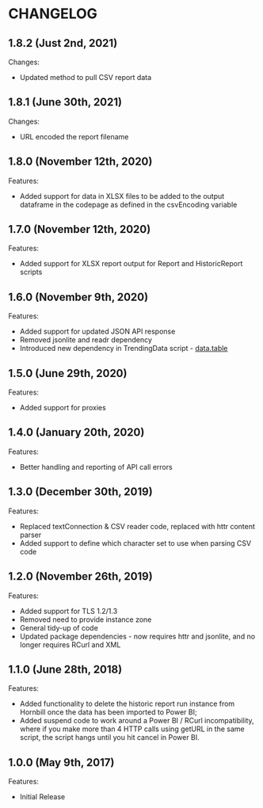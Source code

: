 # CHANGELOG

## 1.8.2 (Just 2nd, 2021)

Changes:

- Updated method to pull CSV report data

## 1.8.1 (June 30th, 2021)

Changes:

- URL encoded the report filename 

## 1.8.0 (November 12th, 2020)

Features:

- Added support for data in XLSX files to be added to the output dataframe in the codepage as defined in the csvEncoding variable 

## 1.7.0 (November 12th, 2020)

Features:

- Added support for XLSX report output for Report and HistoricReport scripts

## 1.6.0 (November 9th, 2020)

Features:

- Added support for updated JSON API response
- Removed jsonlite and readr dependency
- Introduced new dependency in TrendingData script - [data.table](https://cran.r-project.org/web/packages/data.table/)

## 1.5.0 (June 29th, 2020)

Features:

- Added support for proxies

## 1.4.0 (January 20th, 2020)

Features:

- Better handling and reporting of API call errors

## 1.3.0 (December 30th, 2019)

Features:

- Replaced textConnection & CSV reader code, replaced with httr content parser
- Added support to define which character set to use when parsing CSV code

## 1.2.0 (November 26th, 2019)

Features:

- Added support for TLS 1.2/1.3
- Removed need to provide instance zone
- General tidy-up of code
- Updated package dependencies - now requires httr and jsonlite, and no longer requires RCurl and XML

## 1.1.0 (June 28th, 2018)

Features:
- Added functionality to delete the historic report run instance from Hornbill once the data has been imported to Power BI;
- Added suspend code to work around a Power BI / RCurl incompatibility, where if you make more than 4 HTTP calls using getURL in the same script, the script hangs until you hit cancel in Power BI.

## 1.0.0 (May 9th, 2017)

Features:
- Initial Release
